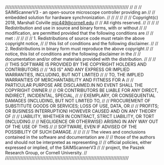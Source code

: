 ////////////////////////////////////////////////////////////////////////////////
//                                                                            //
//  SAIMScannerV3 - an open-source microscope controller providing an         //
//                  embedded solution for hardware synchronization.           //
//                                                                            //
//                                                                            //
//  Copyright(c) 2018, Marshall Colville mjc449@cornell.edu                   //
//  All rights reserved.                                                      //
//                                                                            //
//  Redistribution and use in source and binary forms, with or without        //
//  modification, are permitted provided that the following conditions are    //
//  met :                                                                     //
//                                                                            //
//  1. Redistributions of source code must retain the above copyright notice, //
//  this list of conditions and the following disclaimer.                     //
//  2. Redistributions in binary form must reproduce the above copyright      //
//  notice, this list of conditions and the following disclaimer in the       //
//  documentation and/or other materials provided with the distribution.      //
//                                                                            //
//  THIS SOFTWARE IS PROVIDED BY THE COPYRIGHT HOLDERS AND CONTRIBUTORS       //
//  "AS IS" AND ANY EXPRESS OR IMPLIED WARRANTIES, INCLUDING, BUT NOT LIMITED //
//  TO, THE IMPLIED WARRANTIES OF MERCHANTABILITY AND FITNESS FOR A           //
//  PARTICULAR PURPOSE ARE DISCLAIMED.IN NO EVENT SHALL THE COPYRIGHT OWNER   //
//  OR CONTRIBUTORS BE LIABLE FOR ANY DIRECT, INDIRECT, INCIDENTAL, SPECIAL,  //
//  EXEMPLARY, OR CONSEQUENTIAL DAMAGES (INCLUDING, BUT NOT LIMITED TO,       //
//  PROCUREMENT OF SUBSTITUTE GOODS OR SERVICES; LOSS OF USE, DATA, OR        //
//  PROFITS; OR BUSINESS INTERRUPTION) HOWEVER CAUSED AND ON ANY THEORY OF    //
//  LIABILITY, WHETHER IN CONTRACT, STRICT LIABILITY, OR TORT (INCLUDING      //
//  NEGLIGENCE OR OTHERWISE) ARISING IN ANY WAY OUT OF THE USE OF THIS        //
//  SOFTWARE, EVEN IF ADVISED OF THE POSSIBILITY OF SUCH DAMAGE.              //
//                                                                            //
//  The views and conclusions contained in the software and documentation are //
//  those of the authors and should not be interpreted as representing        //
//  official policies, either expressed or implied, of the SAIMScannerV3      //
//  project, the Paszek Research Group, or Cornell University.                //
////////////////////////////////////////////////////////////////////////////////
